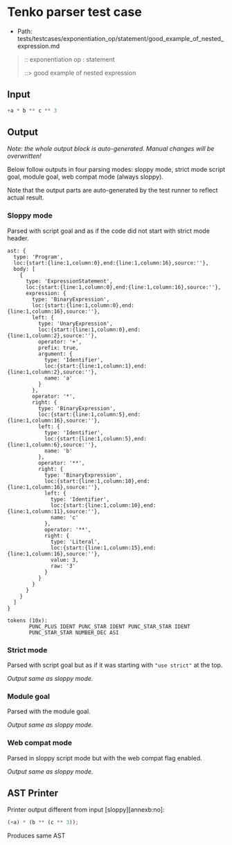 # Tenko parser test case

- Path: tests/testcases/exponentiation_op/statement/good_example_of_nested_expression.md

> :: exponentiation op : statement
>
> ::> good example of nested expression

## Input

`````js
+a * b ** c ** 3
`````

## Output

_Note: the whole output block is auto-generated. Manual changes will be overwritten!_

Below follow outputs in four parsing modes: sloppy mode, strict mode script goal, module goal, web compat mode (always sloppy).

Note that the output parts are auto-generated by the test runner to reflect actual result.

### Sloppy mode

Parsed with script goal and as if the code did not start with strict mode header.

`````
ast: {
  type: 'Program',
  loc:{start:{line:1,column:0},end:{line:1,column:16},source:''},
  body: [
    {
      type: 'ExpressionStatement',
      loc:{start:{line:1,column:0},end:{line:1,column:16},source:''},
      expression: {
        type: 'BinaryExpression',
        loc:{start:{line:1,column:0},end:{line:1,column:16},source:''},
        left: {
          type: 'UnaryExpression',
          loc:{start:{line:1,column:0},end:{line:1,column:2},source:''},
          operator: '+',
          prefix: true,
          argument: {
            type: 'Identifier',
            loc:{start:{line:1,column:1},end:{line:1,column:2},source:''},
            name: 'a'
          }
        },
        operator: '*',
        right: {
          type: 'BinaryExpression',
          loc:{start:{line:1,column:5},end:{line:1,column:16},source:''},
          left: {
            type: 'Identifier',
            loc:{start:{line:1,column:5},end:{line:1,column:6},source:''},
            name: 'b'
          },
          operator: '**',
          right: {
            type: 'BinaryExpression',
            loc:{start:{line:1,column:10},end:{line:1,column:16},source:''},
            left: {
              type: 'Identifier',
              loc:{start:{line:1,column:10},end:{line:1,column:11},source:''},
              name: 'c'
            },
            operator: '**',
            right: {
              type: 'Literal',
              loc:{start:{line:1,column:15},end:{line:1,column:16},source:''},
              value: 3,
              raw: '3'
            }
          }
        }
      }
    }
  ]
}

tokens (10x):
       PUNC_PLUS IDENT PUNC_STAR IDENT PUNC_STAR_STAR IDENT
       PUNC_STAR_STAR NUMBER_DEC ASI
`````

### Strict mode

Parsed with script goal but as if it was starting with `"use strict"` at the top.

_Output same as sloppy mode._

### Module goal

Parsed with the module goal.

_Output same as sloppy mode._

### Web compat mode

Parsed in sloppy script mode but with the web compat flag enabled.

_Output same as sloppy mode._

## AST Printer

Printer output different from input [sloppy][annexb:no]:

````js
(+a) * (b ** (c ** 3));
````

Produces same AST
